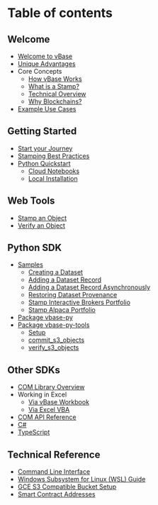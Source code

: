 # Table of contents

## Welcome

* [Welcome to vBase](README.md)
* [Unique Advantages](docs/welcome/unique-advantages.md)
* Core Concepts
  * [How vBase Works](docs/welcome/how-vbase-works.md)
  * [What is a Stamp?](docs/welcome/what-is-a-stamp.md)
  * [Technical Overview](docs/welcome/technical-overview.md)
  * [Why Blockchains?](docs/welcome/why-blockchains.md)
* [Example Use Cases](docs/welcome/example-use-cases.md)



## Getting Started

* [Start your Journey](docs/getting-started/start-your-journey.md) <!-- * [Going Live](docs/getting-started/moving-to-production.md) -->
* [Stamping Best Practices](docs/getting-started/dataset-commitments.md)
* [Python Quickstart](docs/getting-started/python-quickstart-README.md)
  * [Cloud Notebooks](vbase-py-samples-collab/quickstart.md)
  * [Local Installation](/vbase-py-samples/quickstart.md)

## Web Tools
  <!-- * [Introduction](docs/web-tools/readme.md) -->
  * [Stamp an Object](docs/web-tools/how-to-use-vbase-stamper.md)
  * [Verify an Object](docs/web-tools/how-to-use-vbase-verify.md)
  <!-- * [Verify a Collection](docs/web-tools/how-to-use-vbase-verify.md)
  * [Verify a User](docs/web-tools/how-to-use-vbase-verify.md)
  * [View Stamp History](docs/web-tools/how-to-view-stamp-history.md) -->
<!-- ## Use Case How-Tos 
  * [Build a Verifiable Archive](docs/use-case-samples/verifiable-archive.md)
  * [Verified Investment Track Records](docs/getting-started/verified-track-record.md)
  * [Point-in-Time Datasets](docs/use-case-samples/point-in-time-datasets.md)
  * [Verified Research Portfolios](docs/use-case-samples/verified-research-portfolio.md)
  * [Verified Backtests and Simulations](docs/use-case-samples/verified-backtest.md)
  * [Predictive Models](docs/use-case-samples/predictive-model.md)
  * [Shareable Investment Dashboards](docs/use-case-samples/shareable-investment-dashboard.md)
  * [Verified GitHub Repos](docs/use-case-samples/verified-github-repo.md) -->

## Python SDK

* [Samples](vbase-py-samples/index.md)
  * [Creating a Dataset](vbase-py-samples/create_set.md)
  * [Adding a Dataset Record](vbase-py-samples/add_string_dataset_record.md)
  * [Adding a Dataset Record Asynchronously](vbase-py-samples/add_string_dataset_record_async.md)
  * [Restoring Dataset Provenance](vbase-py-samples/restore_dataset_provenance.md)
  * [Stamp Interactive Brokers Portfolio](vbase-py-samples/stamp_interactive_brokers_portfolio.md)
  * [Stamp Alpaca Portfolio](vbase-py-samples/stamp_alpaca_portfolio.md)
* [Package vbase-py](vbase-py/api.md)
* [Package vbase-py-tools](vbase-py-tools/index.md)
  * [Setup](vbase-py-tools/setup.md)
  * [commit\_s3\_objects](vbase-py-tools/commit_s3_objects.md)
  * [verify\_s3\_objects](vbase-py-tools/verify_s3_objects.md)


## Other SDKs

* [COM Library Overview](vbase-cs/user-guide.md)
* Working in Excel
  * [Via vBase Workbook](vbase-cs/workbook.md)
  * [Via Excel VBA](vbase-cs/vba.md)
* [COM API Reference](vbase-cs/vbase-com-sdk.md)
* [C#](vbase-cs/vbase-core.md)
* [TypeScript](vbase-ts/README.md)

  
## Technical Reference

* [Command Line Interface](vbase-cli/index.md)
* [Windows Subsystem for Linux (WSL) Guide](/vbase-py-samples/windows_subsystem_for_linux_guide.md)
* [GCE S3 Compatible Bucket Setup](docs/technical-reference/setting_up_gcs_s3_compatible_bucket.md)
* [Smart Contract Addresses](docs/technical-reference/addresses.md)